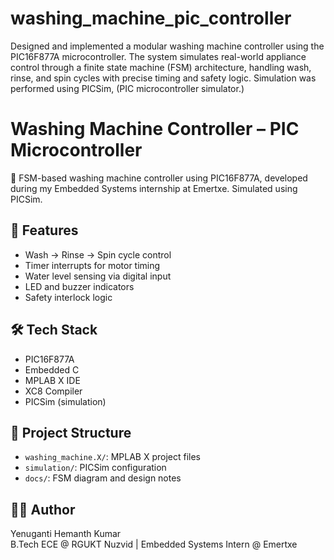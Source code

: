 # washing_machine_pic_controller
Designed and implemented a modular washing machine controller using the PIC16F877A microcontroller. The system simulates real-world appliance control through a finite state machine (FSM) architecture, handling wash, rinse, and spin cycles with precise timing and safety logic. Simulation was performed using PICSim, (PIC microcontroller simulator.)
# Washing Machine Controller – PIC Microcontroller

🚿 FSM-based washing machine controller using PIC16F877A, developed during my Embedded Systems internship at Emertxe. Simulated using PICSim.

## 🔧 Features
- Wash → Rinse → Spin cycle control
- Timer interrupts for motor timing
- Water level sensing via digital input
- LED and buzzer indicators
- Safety interlock logic

## 🛠️ Tech Stack
- PIC16F877A
- Embedded C
- MPLAB X IDE
- XC8 Compiler
- PICSim (simulation)

## 📁 Project Structure
- `washing_machine.X/`: MPLAB X project files
- `simulation/`: PICSim configuration
- `docs/`: FSM diagram and design notes

## 👨‍💻 Author
Yenuganti Hemanth Kumar  
B.Tech ECE @ RGUKT Nuzvid | Embedded Systems Intern @ Emertxe
